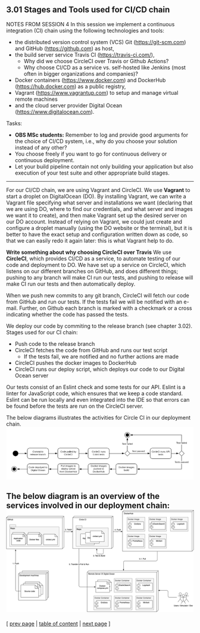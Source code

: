 ## 3.01 Stages and Tools used for CI/CD chain

NOTES FROM SESSION 4
In this session we implement a continuous integration (CI) chain using the following technologies and tools:
- the distributed version control system (VCS) Git (https://git-scm.com) and GitHub (https://github.com) as host,
- the build server service Travis CI (https://travis-ci.com/),
    - Why did we choose CircleCI over Travis or Github Actions?
    - Why choose CI/CD as a service vs. self-hosted like Jenkins (most often in bigger organizations and companies)?
- Docker containers (https://www.docker.com) and DockerHub (https://hub.docker.com) as a public registry,
- Vagrant (https://www.vagrantup.com) to setup and manage virtual remote machines
- and the cloud server provider Digital Ocean (https://www.digitalocean.com).

Tasks:
- **OBS MSc students:** Remember to log and provide good arguments for the choice of CI/CD system, i.e., why do you choose your solution instead of any other?
- You choose freely if you want to go for continuous delivery or continuous deployment.
- Let your build pipeline contain not only building your application but also execution of your test suite and other appropriate build stages.
___________________
For our CI/CD chain, we are using Vagrant and CircleCI.
We use **Vagrant** to start a droplet on DigitalOcean (DO). By installing Vagrant, we can write a Vagrant file specifying what server and installations we want (declaring that we are using DO, where to find our credentials, and what server and images we want it to create), and then make Vagrant set up the desired server on our DO account. Instead of relying on Vagrant, we could just create and configure a droplet manually (using the DO website or the terminal), but it is better to have the exact setup and configuration written down as code, so that we can easily redo it again later: this is what Vagrant help to do.

**Write something about why choosing CircleCI over Travis**
We use **CircleCI**, which provides CI/CD as a service, to automate testing of our code and deployment to DO. We have set up a service on CircleCI, which listens on our different branches on GitHub, and does different things; pushing to any branch will make CI run our tests, and pushing to release will make CI run our tests and then automatically deploy.

When we push new commits to any git branch, CircleCI will fetch our code from GitHub and run our tests. If the tests fail we will be notified with an e-mail. Further, on Github each branch is marked with a checkmark or a cross indicating whether the code has passed the tests.

We deploy our code by commiting to the release branch (see chapter 3.02).
Stages used for our CI chain:
- Push code to the release branch
- CircleCI fetches the code from GitHub and runs our test script
    - If the tests fail, we are notified and no further actions are made
- CircleCI pushes the docker images to DockerHub
- CircleCI runs our deploy script, which deploys our code to our Digital Ocean server

Our tests consist of an Eslint check and some tests for our API. Eslint is a linter for JavaScript code, which ensures that we keep a code standard. Eslint can be run locally and even integrated into the IDE so that errors can be found before the tests are run on the CircleCI server.

The below diagrams illustrates the activities for Circle CI in our deployment chain.
![Our delpoyment chain](../images/ch3-CI_CD.png)

The below diagram is an overview of the services involved in our deployment chain:
![Deployment services](../images/ch3-CI_CD-services-overview.png)
---
[ [prev page](../chapters/300_process_perspective.md) | [table of content](../table_of_content.md) | [next page](../chapters/302_repo_and_branch_strategy.md) ]
